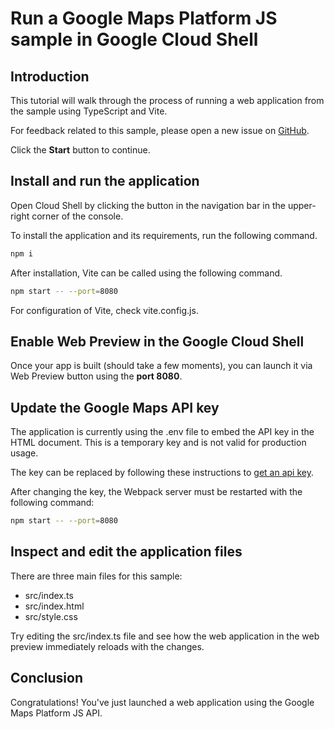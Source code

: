 # Run a Google Maps Platform JS sample in Google Cloud Shell

<walkthrough-tutorial-duration duration="10"/>

## Introduction

This tutorial will walk through the process of running a web application from
the sample using TypeScript and Vite.

For feedback related to this sample, please open a new issue on
[GitHub](https://github.com/googlemaps/js-samples/issues).

Click the **Start** button to continue.

## Install and run the application

Open Cloud Shell by clicking the
<walkthrough-cloud-shell-icon></walkthrough-cloud-shell-icon> button in the
navigation bar in the upper-right corner of the console.

To install the application and its requirements, run the following command.

```bash
npm i
```

After installation, Vite can be called using the following command.

```bash
npm start -- --port=8080
```

For configuration of Vite, check
<walkthrough-editor-open-file filePath="vite.config.js">vite.config.js</walkthrough-editor-open-file>.

## Enable Web Preview in the Google Cloud Shell

Once your app is built (should take a few moments), you can launch it via
<walkthrough-spotlight-pointer target="cloudshell" spotlightId="devshell-web-preview-button">Web
Preview button</walkthrough-spotlight-pointer> using the **port 8080**.

## Update the Google Maps API key

The application is currently using the
<walkthrough-editor-open-file filePath=".env">.env</walkthrough-editor-open-file>
file to embed the API key in the HTML document. This is a temporary key and is
not valid for production usage.

The key can be replaced by following these instructions to
[get an api key](https://developers.google.com/maps/documentation/javascript/get-api-key).

After changing the key, the Webpack server must be restarted with the following
command:

```bash
npm start -- --port=8080
```

## Inspect and edit the application files

There are three main files for this sample:

- <walkthrough-editor-open-file filePath="index.ts">src/index.ts</walkthrough-editor-open-file>
- <walkthrough-editor-open-file filePath="index.html">src/index.html</walkthrough-editor-open-file>
- <walkthrough-editor-open-file filePath="style.css">src/style.css</walkthrough-editor-open-file>

Try editing the <walkthrough-editor-open-file filePath="index.ts">src/index.ts</walkthrough-editor-open-file> file and see how the web application in the web preview immediately reloads with the changes.

## Conclusion

<walkthrough-conclusion-trophy></walkthrough-conclusion-trophy>

Congratulations! You've just launched a web application using the Google Maps
Platform JS API.

